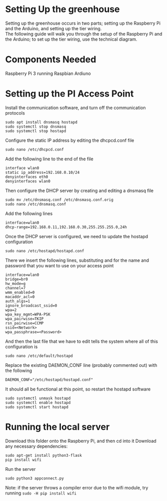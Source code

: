 # Setting Up the greenhouse

Setting up the greenhouse occurs in two parts; setting up the Raspberry Pi and the Arduino, and setting up the tier wiring.  
The following guide will walk you through the setup of the Raspberry Pi and the Arduino; to set up the tier wiring, use the technical diagram.

# Components Needed

Raspberry Pi 3 running Raspbian
Ardiuno

# Setting up the PI Access Point
Install the communication software, and turn off the communication protocols

```
sudo apt install dnsmasq hostapd
sudo systemctl stop dnsmasq
sudo systemctl stop hostapd
```
Configure the static IP address by editing the dhcpcd.conf file
```
sudo nano /etc/dhcpcd.conf
```
Add the following line to the end of the file
```
interface wlan0
static ip_address=192.168.0.10/24
denyinterfaces eth0
denyinterfaces wlan0
```
Then configure the DHCP server by creating and editing a dnsmasq file
```
sudo mv /etc/dnsmasq.conf /etc/dnsmasq.conf.orig
sudo nano /etc/dnsmasq.conf
```
Add the following lines
```
interface=wlan0
dhcp-range=192.168.0.11,192.168.0.30,255.255.255.0,24h
```
Once the DHCP server is configured, we need to update the hostapd configuration
```
sudo nano /etc/hostapd/hostapd.conf
```
There we insert the following lines, substituting <Network> and <Password> for the name and password that you want to use on your access point
```
interface=wlan0
bridge=br0
hw_mode=g
channel=7
wmm_enabled=0
macaddr_acl=0
auth_algs=1
ignore_broadcast_ssid=0
wpa=2
wpa_key_mgmt=WPA-PSK
wpa_pairwise=TKIP
rsn_pairwise=CCMP
ssid=<Network>
wpa_passphrase=<Password>
```
And then the last file that we have to edit tells the system where all of this configuration is
```
sudo nano /etc/default/hostapd
```
Replace the existing DAEMON_CONF line (probably commented out) with the following
```
DAEMON_CONF="/etc/hostapd/hostapd.conf"
```
It should all be functional at this point, so restart the hostapd software
```
sudo systemctl unmask hostapd
sudo systemctl enable hostapd
sudo systemctl start hostapd
```

# Running the local server
Download this folder onto the Raspberry Pi, and then cd into it
Download any necessary dependencies:
```
sudo apt-get install python3-flask
pip install wifi
```
Run the server
```
sudo python3 appconnect.py
```
Note: if the server throws a compiler error due to the wifi module, try running ```sudo -H pip install wifi```
